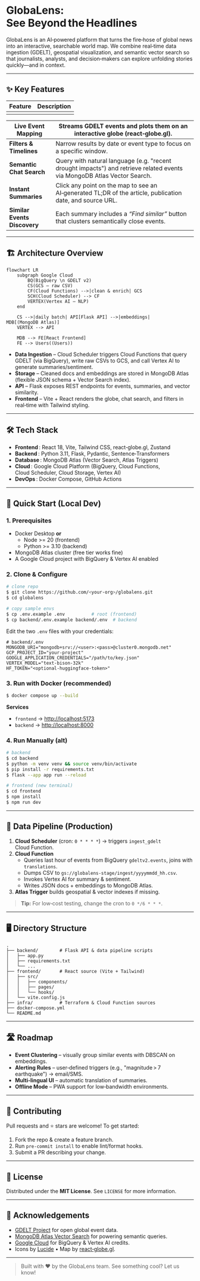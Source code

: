 # GlobaLens: See Beyond the Headlines

GlobaLens is an AI‑powered platform that turns the fire‑hose of global news into an interactive, searchable world map. We combine real‑time data ingestion (GDELT), geospatial visualization, and semantic vector search so that journalists, analysts, and decision‑makers can explore unfolding stories quickly—and in context.

---

## ✨ Key Features

| Feature | Description |
| ------- | ----------- |
|         |             |

| **Live Event Mapping**       | Streams GDELT events and plots them on an interactive globe (react‑globe.gl).                                            |
| ---------------------------- | ------------------------------------------------------------------------------------------------------------------------ |
| **Filters & Timelines**      | Narrow results by date or event type to focus on a specific window.                                                      |
| **Semantic Chat Search**     | Query with natural language (e.g. "recent drought impacts") and retrieve related events via MongoDB Atlas Vector Search. |
| **Instant Summaries**        | Click any point on the map to see an AI‑generated TL;DR of the article, publication date, and source URL.                |
| **Similar Events Discovery** | Each summary includes a *“Find similar”* button that clusters semantically close events.                                 |

---

## 🏗️  Architecture Overview

```mermaid
flowchart LR
    subgraph Google Cloud
        BQ(BigQuery \n GDELT v2)
        CS(GCS – raw CSV)
        CF(Cloud Functions) -->|clean & enrich| GCS
        SCH(Cloud Scheduler) --> CF
        VERTEX(Vertex AI – NLP)
    end

    CS -->|daily batch| API[Flask API] -->|embeddings| MDB[(MongoDB Atlas)]
    VERTEX --> API

    MDB --> FE[React Frontend]
    FE --> Users((Users))
```

- **Data Ingestion** – Cloud Scheduler triggers Cloud Functions that query GDELT (via BigQuery), write raw CSVs to GCS, and call Vertex AI to generate summaries/sentiment.
- **Storage** – Cleaned docs and embeddings are stored in MongoDB Atlas (flexible JSON schema + Vector Search index).
- **API** – Flask exposes REST endpoints for events, summaries, and vector similarity.
- **Frontend** – Vite + React renders the globe, chat search, and filters in real‑time with Tailwind styling.

---

## 🛠️  Tech Stack

- **Frontend** : React 18, Vite, Tailwind CSS, react‑globe.gl, Zustand
- **Backend** : Python 3.11, Flask, Pydantic, Sentence‑Transformers
- **Database** : MongoDB Atlas (Vector Search, Atlas Triggers)
- **Cloud** : Google Cloud Platform (BigQuery, Cloud Functions, Cloud Scheduler, Cloud Storage, Vertex AI)
- **DevOps** : Docker Compose, GitHub Actions

---

## 🚀 Quick Start (Local Dev)

### 1. Prerequisites

- Docker Desktop **or**
  - Node >= 20 (frontend)
  - Python >= 3.10 (backend)
- MongoDB Atlas cluster (free tier works fine)
- A Google Cloud project with BigQuery & Vertex AI enabled

### 2. Clone & Configure

```bash
# clone repo
$ git clone https://github.com/<your‑org>/globalens.git
$ cd globalens

# copy sample envs
$ cp .env.example .env          # root (frontend)
$ cp backend/.env.example backend/.env  # backend
```

Edit the two `.env` files with your credentials:

```dotenv
# backend/.env
MONGODB_URI="mongodb+srv://<user>:<pass>@cluster0.mongodb.net"
GCP_PROJECT_ID="your‑project"
GOOGLE_APPLICATION_CREDENTIALS="/path/to/key.json"
VERTEX_MODEL="text-bison-32k"
HF_TOKEN="<optional-huggingface-token>"
```

### 3. Run with Docker (recommended)

```bash
$ docker compose up --build
```

**Services**

- `frontend` → [http://localhost:5173](http://localhost:5173)
- `backend`  → [http://localhost:8000](http://localhost:8000)

### 4. Run Manually (alt)

```bash
# backend
$ cd backend
$ python -m venv venv && source venv/bin/activate
$ pip install -r requirements.txt
$ flask --app app run --reload

# frontend (new terminal)
$ cd frontend
$ npm install
$ npm run dev
```

---

## 📡  Data Pipeline (Production)

1. **Cloud Scheduler** (cron: `0 * * * *`) → triggers `ingest_gdelt` Cloud Function.
2. **Cloud Function**
   - Queries last hour of events from BigQuery `gdeltv2.events`, joins with `translations`.
   - Dumps CSV to `gs://globalens-stage/ingest/yyyymmdd_hh.csv`.
   - Invokes Vertex AI for summary & sentiment.
   - Writes JSON docs + embeddings to MongoDB Atlas.
3. **Atlas Trigger** builds geospatial & vector indexes if missing.

> **Tip:** For low‑cost testing, change the cron to `0 */6 * * *`.

---

## 🖥️  Directory Structure

```
.
├── backend/        # Flask API & data pipeline scripts
│   ├── app.py
│   ├── requirements.txt
│   └── ...
├── frontend/       # React source (Vite + Tailwind)
│   ├── src/
│   │   ├── components/
│   │   ├── pages/
│   │   └── hooks/
│   └── vite.config.js
├── infra/          # Terraform & Cloud Function sources
├── docker-compose.yml
└── README.md
```

---

## 🛣️  Roadmap

- **Event Clustering** – visually group similar events with DBSCAN on embeddings.
- **Alerting Rules** – user‑defined triggers (e.g., "magnitude > 7 earthquake") → email/SMS.
- **Multi‑lingual UI** – automatic translation of summaries.
- **Offline Mode** – PWA support for low‑bandwidth environments.

---

## 🤝  Contributing

Pull requests and ⭐ stars are welcome! To get started:

1. Fork the repo & create a feature branch.
2. Run `pre-commit install` to enable lint/format hooks.
3. Submit a PR describing your change.

---

## 📄 License

Distributed under the **MIT License**. See `LICENSE` for more information.

---

## 🙏  Acknowledgements

- [GDELT Project](https://www.gdeltproject.org/) for open global event data.
- [MongoDB Atlas Vector Search](https://www.mongodb.com/) for powering semantic queries.
- [Google Cloud](https://cloud.google.com/) for BigQuery & Vertex AI credits.
- Icons by [Lucide](https://lucide.dev/) • Map by [react‑globe.gl](https://github.com/vasturiano/react-globe.gl).

---

> Built with ❤️ by the GlobaLens team. See something cool? Let us know!

